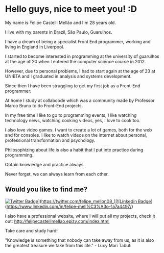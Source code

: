 # Hello guys, nice to meet you! :D

My name is Felipe Castelli Mellão and I'm 28 years old.

I live with my parents in Brazil, São Paulo, Guarulhos.

I have a dream of being a specialist Front End programmer, working and living in England in Liverpool.

I started to become interested in programming at the university of guarulhos at the age of 20 when I entered the computer science course in 2012.

However, due to personal problems, I had to start again at the age of 23 at UNIBTA and I graduated in analysis and systems development.

Since then I have been struggling to get my first job as a Front-End programmer.

At home I study at collabcode which was a community made by Professor Marco Bruno to do Front-End projects.

In my free time I like to go to programming events, I like watching technology news, watching cooking videos, yes, I love to cook too.

I also love video games. I want to create a lot of games, both for the web and for consoles. I like to watch videos on the internet about personal, professional transformation and psychology.

Philosophizing about life is also a habit that I put into practice during programming.

Obtain knowledge and practice always.

Never forget, we can always learn from each other.

## Would you like to find me?

[![Twitter Badge](https://img.shields.io/badge/-Twitter-1ca0f1?style=flat-square&labelColor=1ca0f1&logo=twitter&logoColor=white&link=https://twitter.com/felipe_mellon08_)](https://twitter.com/felipe_mellon08_)[![Linkedin Badge](https://img.shields.io/badge/-LinkedIn-blue?style=flat-square&logo=Linkedin&logoColor=white&link=https://www.linkedin.com/in/felipe-mell%C3%A3o-1a7a4497/)](https://www.linkedin.com/in/felipe-mell%C3%A3o-1a7a4497/)

I also have a professional website, where I will put all my projects, check it out: http://felipecastellimellao.epizy.com/index.html

Take care and study hard!

"Knowledge is something that nobody can take away from us, as it is also the greatest treasure we take from this life." - Lucy Mari Tabuti

